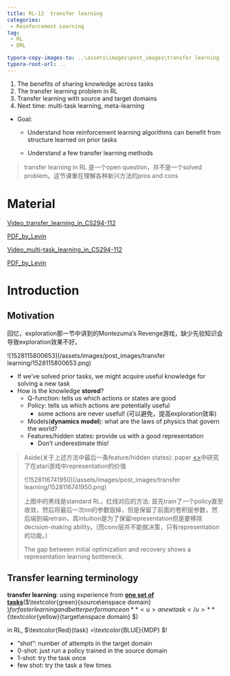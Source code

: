 ```yaml
---
title: RL-12  transfer learning
categories:
 - Reinforcement Learning
tag:
 - RL
 - DRL

typora-copy-images-to: ..\assets\images\post_images\transfer learning
typora-root-url: ..
---
```


1. The benefits of sharing knowledge across tasks 
2. The transfer learning problem in RL 
3. Transfer learning with source and target domains
4. Next time: multi-task learning, meta-learning

* Goal:

  * Understand how reinforcement learning algorithms can benefit from structure learned on prior tasks 

  * Understand a few transfer learning methods

> transfer learning in RL 是一个open question，并不是一个solved problem。这节课重在理解各种新兴方法的pros and cons

# Material

[Video_transfer_learning_in_CS294-112](https://www.bilibili.com/video/av20957290/index_16.html?t=2108#page=16)

[PDF_by_Levin](http://rail.eecs.berkeley.edu/deeprlcourse-fa17/f17docs/lecture_14_transfer.pdf)

[Video_multi-task_learning_in_CS294-112](https://www.bilibili.com/video/av20957290/index_16.html?t=2108#page=17)

[PDF_by_Levin](http://rail.eecs.berkeley.edu/deeprlcourse-fa17/f17docs/lecture_15_multi_task_learning.pdf)

# Introduction

## Motivation

回忆，exploration那一节中讲到的Montezuma’s Revenge游戏，缺少先验知识会导致exploration效果不好。

![1528115800653](/assets/images/post_images/transfer learning/1528115800653.png)

* If we’ve solved prior tasks, we might acquire useful knowledge for solving a new task 
* How is the knowledge **stored**? 
  * Q-function: tells us which actions or states are good 
  * Policy: tells us which actions are potentially useful 
    * some actions are never useful! (可以避免，提高exploration效率)
  * Models(**dynamics model**): what are the laws of physics that govern the world?
  * Features/hidden states: provide us with a good representation 
    * Don’t underestimate this!

> Aside(关于上述方法中最后一条feature/hidden states):
> paper [<<Loss is its own Reward: Self-Supervision for Reinforcement Learning>>](https://arxiv.org/abs/1612.07307)中研究了在atari游戏中representation的价值
>
> ![1528116741950](/assets/images/post_images/transfer learning/1528116741950.png)
>
> 上图中的黑线是standard RL，红线对应的方法: 首先train了一个policy直至收敛，然后将最后一次nn的参数毁掉，但是保留了前面的卷积层参数，然后端到端retrain，其intuition是为了保留representation但是要移除decision-making ability。(而conv层并不能做决策，只有representation的功能。)
>
> The gap between initial optimization and recovery shows a representation learning bottleneck.

## Transfer learning terminology 

**transfer learning**: using experience from <u>**one set of tasks**</u>($\textcolor{green}{source\enspace domain} $) for faster learning and better performance on **<u>a new task</u>**($\textcolor{yellow}{target\enspace domain} $)

in RL, $\textcolor{Red}{task} $=$\textcolor{BLUE}{MDP} $!

* “shot”: number of attempts in the target domain 
* 0-shot: just run a policy trained in the source domain
* 1-shot: try the task once
* few shot: try the task a few times 



